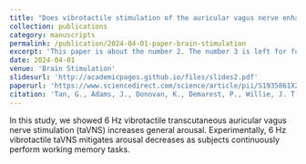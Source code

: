 ```yaml
---
title: "Does vibrotactile stimulation of the auricular vagus nerve enhance working memory? A behavioral and physiological investigation"
collection: publications
category: manuscripts
permalink: /publication/2024-04-01-paper-brain-stimulation
excerpt: 'This paper is about the number 2. The number 3 is left for future work.'
date: 2024-04-01
venue: 'Brain Stimulation'
slidesurl: 'http://academicpages.github.io/files/slides2.pdf'
paperurl: 'https://www.sciencedirect.com/science/article/pii/S1935861X24000603'
citation: 'Tan, G., Adams, J., Donovan, K., Demarest, P., Willie, J. T., Brunner, P., Gorlewicz, J. L., & Leuthardt, E. C. (2024). Does vibrotactile stimulation of the auricular vagus nerve enhance working memory? A behavioral and physiological investigation. In Brain Stimulation (Vol. 17, Issue 2, pp. 460–468). Elsevier BV. https://doi.org/10.1016/j.brs.2024.04.002'
---
```


In this study, we showed 6 Hz vibrotactile transcutaneous auricular vagus nerve stimulation (taVNS) increases general arousal. Experimentally, 6 Hz vibrotactile taVNS mitigates arousal decreases as subjects continuously perform working memory tasks.
